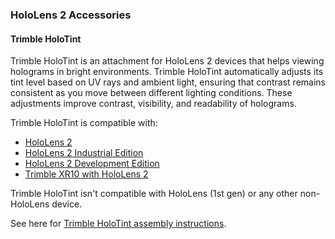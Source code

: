 ### HoloLens 2 Accessories

#### Trimble HoloTint

Trimble HoloTint is an attachment for HoloLens 2 devices that helps viewing holograms in bright environments. Trimble HoloTint automatically adjusts its tint level based on UV rays and ambient light, ensuring that contrast remains consistent as you move between different lighting conditions. These adjustments improve contrast, visibility, and readability of holograms.

Trimble HoloTint is compatible with:

- [HoloLens 2](../hololens2-options-device-only.md)
- [HoloLens 2 Industrial Edition](../hololens2-options-industrial-edition.md)
- [HoloLens 2 Development Edition](../hololens2-options-dev-edition.md)
- [Trimble XR10 with HoloLens 2](../hololens2-options-trimble-xr10-edition.md)

Trimble HoloTint isn't compatible with HoloLens (1st gen) or any other non-HoloLens device.

See here for [Trimble HoloTint assembly instructions](https://fieldtech.trimble.com/resources/product-guides-brochures-data-sheets/trimble-holotint-faq).
